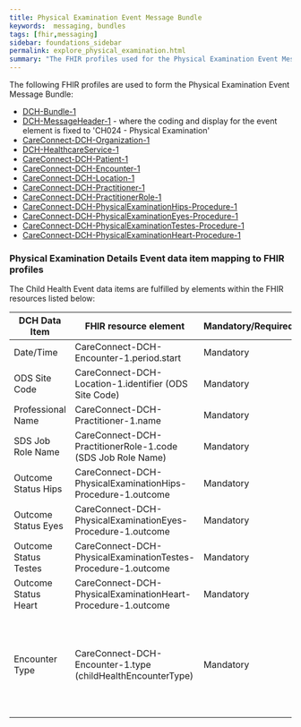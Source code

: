 ```yaml
---
title: Physical Examination Event Message Bundle
keywords:  messaging, bundles
tags: [fhir,messaging]
sidebar: foundations_sidebar
permalink: explore_physical_examination.html
summary: "The FHIR profiles used for the Physical Examination Event Message Bundle"
---
```


The following FHIR profiles are used to form the Physical Examination Event Message Bundle:

- [DCH-Bundle-1](https://fhir.nhs.uk/STU3/StructureDefinition/DCH-Bundle-1)
- [DCH-MessageHeader-1](https://fhir.nhs.uk/STU3/StructureDefinition/DCH-MessageHeader-1) - where the coding and display for the event element is fixed to 'CH024 - Physical Examination'
- [CareConnect-DCH-Organization-1](https://fhir.nhs.uk/STU3/StructureDefinition/CareConnect-DCH-Organization-1)
- [DCH-HealthcareService-1](https://fhir.nhs.uk/STU3/StructureDefinition/DCH-HealthcareService-1)
- [CareConnect-DCH-Patient-1](https://fhir.nhs.uk/STU3/StructureDefinition/CareConnect-DCH-Patient-1)
- [CareConnect-DCH-Encounter-1](https://fhir.nhs.uk/STU3/StructureDefinition/CareConnect-DCH-Encounter-1)
- [CareConnect-DCH-Location-1](https://fhir.nhs.uk/STU3/StructureDefinition/CareConnect-DCH-Location-1)
- [CareConnect-DCH-Practitioner-1](https://fhir.nhs.uk/STU3/StructureDefinition/CareConnect-DCH-Practitioner-1)
- [CareConnect-DCH-PractitionerRole-1](https://fhir.nhs.uk/STU3/StructureDefinition/CareConnect-DCH-PractitionerRole-1)
- [CareConnect-DCH-PhysicalExaminationHips-Procedure-1](https://fhir.nhs.uk/STU3/StructureDefinition/CareConnect-DCH-PhysicalExaminationHips-Procedure-1)
- [CareConnect-DCH-PhysicalExaminationEyes-Procedure-1](https://fhir.nhs.uk/STU3/StructureDefinition/CareConnect-DCH-PhysicalExaminationEyes-Procedure-1)
- [CareConnect-DCH-PhysicalExaminationTestes-Procedure-1](https://fhir.nhs.uk/STU3/StructureDefinition/CareConnect-DCH-PhysicalExaminationTestes-Procedure-1)
- [CareConnect-DCH-PhysicalExaminationHeart-Procedure-1](https://fhir.nhs.uk/STU3/StructureDefinition/CareConnect-DCH-PhysicalExaminationHeart-Procedure-1)

### Physical Examination Details Event data item mapping to FHIR profiles ###

The Child Health Event data items are fulfilled by elements within the FHIR resources listed below:
                                                                                                   
| DCH Data Item         | FHIR resource element                                         | Mandatory/Required/Optional | Note                                                                                  |
|-----------------------|---------------------------------------------------------------|-----------------------------|---------------------------------------------------------------------------------------|
| Date/Time             | CareConnect-DCH-Encounter-1.period.start                      | Mandatory                   |                                                                                       |
| ODS Site Code         | CareConnect-DCH-Location-1.identifier (ODS Site Code)         | Mandatory                   |                                                                                       |
| Professional Name     | CareConnect-DCH-Practitioner-1.name                           | Mandatory                   |                                                                                       |
| SDS Job Role Name     | CareConnect-DCH-PractitionerRole-1.code (SDS Job Role Name)   | Mandatory                   |                                                                                       |
| Outcome Status Hips   | CareConnect-DCH-PhysicalExaminationHips-Procedure-1.outcome   | Mandatory                   |                                                                                       |
| Outcome Status Eyes   | CareConnect-DCH-PhysicalExaminationEyes-Procedure-1.outcome   | Mandatory                   |                                                                                       |
| Outcome Status Testes | CareConnect-DCH-PhysicalExaminationTestes-Procedure-1.outcome | Mandatory                   |                                                                                       |
| Outcome Status Heart  | CareConnect-DCH-PhysicalExaminationHeart-Procedure-1.outcome  | Mandatory                   |                                                                                       |
| Encounter Type        | CareConnect-DCH-Encounter-1.type (childHealthEncounterType)   | Mandatory                   | Represented using code '006 - Physical Examination' OR '009 - 6-8 Week GP Led Review' |
